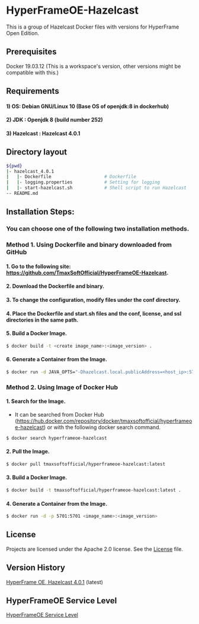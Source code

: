 # HyperFrameOE-Hazelcast

This is a group of Hazelcast Docker files with versions for HyperFrame Open Edition.

## Prerequisites

Docker 19.03.12 (This is a workspace's version, other versions might be compatible with this.)

## Requirements

#### 1) OS: Debian GNU/Linux 10 (Base OS of openjdk:8 in dockerhub)
#### 2) JDK : Openjdk 8 (build number 252)
#### 3) Hazelcast : Hazelcast 4.0.1

## Directory layout

```bash
${pwd}
|- hazelcast_4.0.1
|   |- Dockerfile                    # Dockerfile
|   |- logging.properties            # Setting for logging
|   |- start-hazelcast.sh            # Shell script to run Hazelcast
-- README.md
```   

## Installation Steps:

### You can choose one of the following two installation methods.

### Method 1. Using Dockerfile and binary downloaded from GitHub

#### 1. Go to the following site: https://github.com/TmaxSoftOfficial/HyperFrameOE-Hazelcast.

#### 2. Download the Dockerfile and binary.

#### 3. To change the configuration, modify files under the conf directory.

#### 4. Place the Dockerfile and start.sh files and the conf, license, and ssl directories in the same path.

#### 5. Build a Docker Image.
```bash
$ docker build -t <create image_name>:<image_version> .
```

#### 6. Generate a Container from the Image.
```bash
$ docker run -d JAVA_OPTS="-Dhazelcast.local.publicAddress=<host_ip>:5701" -p 5701:5701 <image_name>:<image_version>
```




### Method 2. Using Image of Docker Hub

#### 1. Search for the Image.
- It can be searched from Docker Hub (https://hub.docker.com/repository/docker/tmaxsoftofficial/hyperframeoe-hazelcast) or with the following docker search command.
```bash 
$ docker search hyperframeoe-hazelcast
```

#### 2. Pull the Image.
```bash
$ docker pull tmaxsoftofficial/hyperframeoe-hazelcast:latest
```

#### 3. Build a Docker Image.
```bash
$ docker build -t tmaxsoftofficial/hyperframeoe-hazelcast:latest .
```

#### 4. Generate a Container from the Image.
```bash
$ docker run -d -p 5701:5701 <image_name>:<image_version>
```

## License

Projects are licensed under the Apache 2.0 license. See the [License](https://github.com/TmaxSoftOfficial/HyperFrameOE-Apache/blob/master/apache_2.4/license/license.dat) file.

## Version History

[HyperFrame OE, Hazelcast 4.0.1](https://github.com/TmaxSoftOfficial/HyperFrameOE-Hazelcast/blob/master/hazelcast_4.0.1/Dockerfile "dockerfile link") (latest)

## HyperFrameOE Service Level

[HyperFrameOE Service Level](https://github.com/TmaxSoftOfficial/HyperFrameOE-About/blob/master/ServiceLevel.md)
















